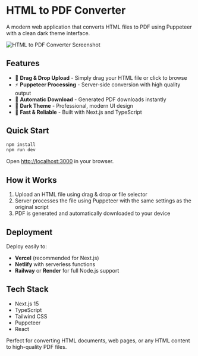 # HTML to PDF Converter

A modern web application that converts HTML files to PDF using Puppeteer with a clean dark theme interface.

![HTML to PDF Converter Screenshot](screenshot.png)

## Features

- 📁 **Drag & Drop Upload** - Simply drag your HTML file or click to browse
- ⚡ **Puppeteer Processing** - Server-side conversion with high quality output
- 📄 **Automatic Download** - Generated PDF downloads instantly
- 🌙 **Dark Theme** - Professional, modern UI design
- 🚀 **Fast & Reliable** - Built with Next.js and TypeScript

## Quick Start

```bash
npm install
npm run dev
```

Open [http://localhost:3000](http://localhost:3000) in your browser.

## How it Works

1. Upload an HTML file using drag & drop or file selector
2. Server processes the file using Puppeteer with the same settings as the original script
3. PDF is generated and automatically downloaded to your device

## Deployment

Deploy easily to:
- **Vercel** (recommended for Next.js)
- **Netlify** with serverless functions
- **Railway** or **Render** for full Node.js support

## Tech Stack

- Next.js 15
- TypeScript
- Tailwind CSS
- Puppeteer
- React

Perfect for converting HTML documents, web pages, or any HTML content to high-quality PDF files.